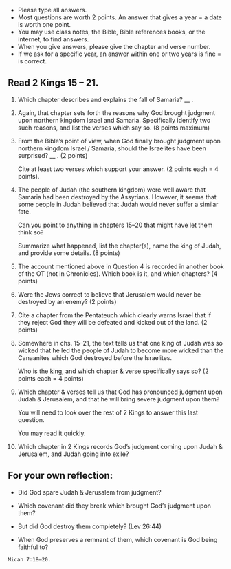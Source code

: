 ---
---

* Please type all answers.
* Most questions are worth 2 points. An answer that gives a year = a date is worth one point.
* You may use class notes, the Bible, Bible references books, or the internet, to find answers.
* When you give answers, please give the chapter and verse number.
* If we ask for a specific year, an answer within one or two years is fine = is correct.

## Read 2 Kings 15 – 21.

1. Which chapter describes and explains the fall of Samaria? __ .

2. Again, that chapter sets forth the reasons why God brought judgment upon northern kingdom Israel and Samaria. Specifically identify two such reasons, and list the verses which say so. (8 points maximum)

3. From the Bible’s point of view, when God finally brought judgment upon northern kingdom Israel / Samaria, should the Israelites have been surprised? __ . (2 points)

   Cite at least two verses which support your answer. (2 points each = 4 points).

4. The people of Judah (the southern kingdom) were well aware that Samaria had been destroyed by the Assyrians. However, it seems that some people in Judah believed that Judah would never suffer a similar fate.

   Can you point to anything in chapters 15–20 that might have let them think so?

   Summarize what happened, list the chapter(s), name the king of Judah, and provide some details. (8 points)

5. The account mentioned above in Question 4 is recorded in another book of the OT (not in Chronicles). Which book is it, and which chapters? (4 points)

6. Were the Jews correct to believe that Jerusalem would never be destroyed by an enemy? (2 points)

7. Cite a chapter from the Pentateuch which clearly warns Israel that if they reject God they will be defeated and kicked out of the land. (2 points)

8. Somewhere in chs. 15–21, the text tells us that one king of Judah was so wicked that he led the people of Judah to become more wicked than the Canaanites which God destroyed before the Israelites.

   Who is the king, and which chapter & verse specifically says so? (2 points each = 4 points)

9. Which chapter & verses tell us that God has pronounced judgment upon Judah & Jerusalem, and that he will bring severe judgment upon them?

   You will need to look over the rest of 2 Kings to answer this last question.

   You may read it quickly.

10. Which chapter in 2 Kings records God’s judgment coming upon Judah & Jerusalem, and Judah going into exile?

## For your own reflection:

- Did God spare Judah & Jerusalem from judgment?

- Which covenant did they break which brought God’s judgment upon them?

- But did God destroy them completely? (Lev 26:44)

- When God preserves a remnant of them, which covenant is God being faithful to?

```
Micah 7:18–20.
```
